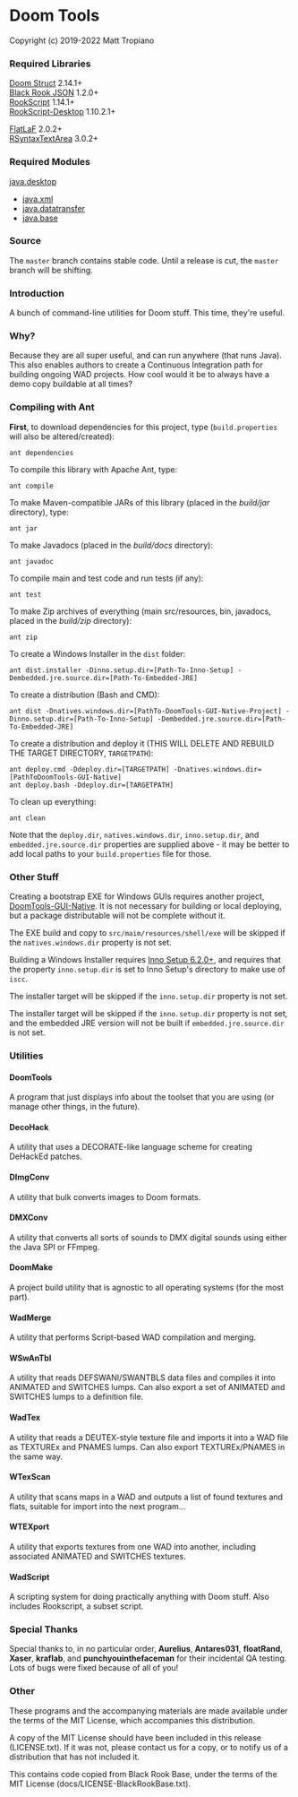 # Doom Tools

Copyright (c) 2019-2022 Matt Tropiano  

### Required Libraries

[Doom Struct](https://github.com/MTrop/DoomStruct) 2.14.1+  
[Black Rook JSON](https://blackrooksoftware.github.io/JSON/) 1.2.0+  
[RookScript](https://blackrooksoftware.github.io/RookScript/) 1.14.1+  
[RookScript-Desktop](https://blackrooksoftware.github.io/RookScript/) 1.10.2.1+

[FlatLaF](https://www.formdev.com/flatlaf/) 2.0.2+  
[RSyntaxTextArea](http://bobbylight.github.io/RSyntaxTextArea/) 3.0.2+

### Required Modules

[java.desktop](https://docs.oracle.com/en/java/javase/11/docs/api/java.desktop/module-summary.html)  
* [java.xml](https://docs.oracle.com/en/java/javase/11/docs/api/java.xml/module-summary.html)  
* [java.datatransfer](https://docs.oracle.com/en/java/javase/11/docs/api/java.datatransfer/module-summary.html)  
* [java.base](https://docs.oracle.com/en/java/javase/11/docs/api/java.base/module-summary.html)  

### Source

The `master` branch contains stable code. Until a release is cut, the `master` branch will be shifting. 

### Introduction

A bunch of command-line utilities for Doom stuff. This time, they're useful.

### Why?

Because they are all super useful, and can run anywhere (that runs Java). This also enables authors to
create a Continuous Integration path for building ongoing WAD projects. How cool would it be to always 
have a demo copy buildable at all times?

### Compiling with Ant

**First**, to download dependencies for this project, type (`build.properties` will also be altered/created):

	ant dependencies

To compile this library with Apache Ant, type:

	ant compile

To make Maven-compatible JARs of this library (placed in the *build/jar* directory), type:

	ant jar

To make Javadocs (placed in the *build/docs* directory):

	ant javadoc

To compile main and test code and run tests (if any):

	ant test

To make Zip archives of everything (main src/resources, bin, javadocs, placed in the *build/zip* directory):

	ant zip

To create a Windows Installer in the `dist` folder:

	ant dist.installer -Dinno.setup.dir=[Path-To-Inno-Setup] -Dembedded.jre.source.dir=[Path-To-Embedded-JRE]

To create a distribution (Bash and CMD):

	ant dist -Dnatives.windows.dir=[PathTo-DoomTools-GUI-Native-Project] -Dinno.setup.dir=[Path-To-Inno-Setup] -Dembedded.jre.source.dir=[Path-To-Embedded-JRE]

To create a distribution and deploy it (THIS WILL DELETE AND REBUILD THE TARGET DIRECTORY, `TARGETPATH`):

	ant deploy.cmd -Ddeploy.dir=[TARGETPATH] -Dnatives.windows.dir=[PathToDoomTools-GUI-Native]
	ant deploy.bash -Ddeploy.dir=[TARGETPATH]

To clean up everything:

	ant clean


Note that the `deploy.dir`, `natives.windows.dir`, `inno.setup.dir`, and `embedded.jre.source.dir` 
properties are supplied above - it may be better to add local paths to your `build.properties` file for those.


### Other Stuff

Creating a bootstrap EXE for Windows GUIs requires another project, [DoomTools-GUI-Native](https://github.com/MTrop/DoomTools-GUI-Native).
It is not necessary for building or local deploying, but a package distributable will not be complete without it.

The EXE build and copy to `src/maim/resources/shell/exe` will be skipped if the `natives.windows.dir` property is not set.

Building a Windows Installer requires [Inno Setup 6.2.0+](https://jrsoftware.org/isdl.php), and requires that the property `inno.setup.dir`
is set to Inno Setup's directory to make use of `iscc`.

The installer target will be skipped if the `inno.setup.dir` property is not set.

The installer target will be skipped if the `inno.setup.dir` property is not set, and the embedded 
JRE version will not be built if `embedded.jre.source.dir` is not set.


### Utilities

#### DoomTools

A program that just displays info about the toolset that you are using (or manage other things, in the future).

#### DecoHack

A utility that uses a DECORATE-like language scheme for creating DeHackEd patches.

#### DImgConv

A utility that bulk converts images to Doom formats.

#### DMXConv

A utility that converts all sorts of sounds to DMX digital sounds using either the Java SPI or FFmpeg.

#### DoomMake

A project build utility that is agnostic to all operating systems (for the most part).

#### WadMerge

A utility that performs Script-based WAD compilation and merging. 

#### WSwAnTbl

A utility that reads DEFSWANI/SWANTBLS data files and compiles it into ANIMATED and SWITCHES lumps.
Can also export a set of ANIMATED and SWITCHES lumps to a definition file.

#### WadTex

A utility that reads a DEUTEX-style texture file and imports it into a WAD file as TEXTUREx and PNAMES lumps.
Can also export TEXTUREx/PNAMES in the same way. 

#### WTexScan

A utility that scans maps in a WAD and outputs a list of found textures and flats, suitable for import into the next program...

#### WTEXport

A utility that exports textures from one WAD into another, including associated ANIMATED and SWITCHES textures.

#### WadScript

A scripting system for doing practically anything with Doom stuff. Also includes Rookscript, a subset script. 


### Special Thanks

Special thanks to, in no particular order, **Aurelius**, **Antares031**, **floatRand**, **Xaser**, **kraflab**, 
and **punchyouinthefaceman** for their incidental QA testing. Lots of bugs were fixed because of all of you!


### Other

These programs and the accompanying materials are made available under the 
terms of the MIT License, which accompanies this distribution.

A copy of the MIT License should have been included in this release (LICENSE.txt).
If it was not, please contact us for a copy, or to notify us of a distribution
that has not included it. 

This contains code copied from Black Rook Base, under the terms of the MIT License (docs/LICENSE-BlackRookBase.txt).
